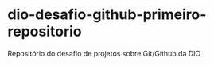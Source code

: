 # dio-desafio-github-primeiro-repositorio
Repositório do desafio de projetos sobre Git/Github da DIO
